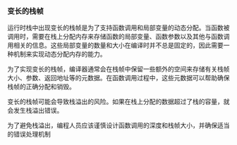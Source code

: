 ### 变长的栈帧

运行时栈中出现变长的栈帧是为了支持函数调用和局部变量的动态分配。当函数被调用时，需要在栈上分配内存来存储函数的局部变量、函数参数以及其他与函数调用相关的信息。这些局部变量的数量和大小在编译时并不总是固定的，因此需要一种机制来实现动态分配内存的能力。

为了实现变长的栈帧，编译器通常会在栈帧中保留一些额外的空间来存储有关栈帧大小、参数、返回地址等的元数据。在函数调用过程中，这些元数据可以帮助确保栈帧的正确分配和销毁。

变长的栈帧可能会导致栈溢出的风险。如果在栈上分配的数据超过了栈的容量，就会发生栈溢出错误。

为了避免栈溢出，编程人员应该谨慎设计函数调用的深度和栈帧大小，并确保适当的错误处理机制
